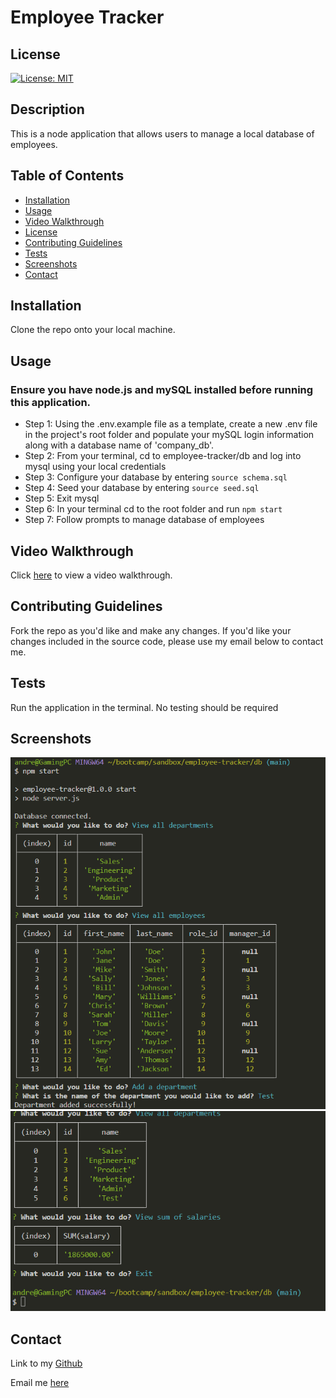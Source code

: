 # Employee Tracker

## License
[![License: MIT](https://img.shields.io/badge/License-MIT-yellow.svg)](https://opensource.org/licenses/MIT)

## Description
This is a node application that allows users to manage a local database of employees.

## Table of Contents
* [Installation](#installation)
* [Usage](#usage)
* [Video Walkthrough](#video-walkthrough)
* [License](#license)
* [Contributing Guidelines](#contributing-guidelines)
* [Tests](#tests)
* [Screenshots](#screenshots)
* [Contact](#contact)

## Installation
Clone the repo onto your local machine.

## Usage
### Ensure you have node.js and mySQL installed before running this application. 
- Step 1: Using the .env.example file as a template, create a new .env file in the project's root folder and populate your mySQL login information along with a database name of 'company_db'.
- Step 2: From your terminal, cd to employee-tracker/db and log into mysql using your local credentials
- Step 3: Configure your database by entering ```source schema.sql```
- Step 4: Seed your database by entering ```source seed.sql```
- Step 5: Exit mysql
- Step 6: In your terminal cd to the root folder and run ```npm start```
- Step 7: Follow prompts to manage database of employees

## Video Walkthrough
Click [here](https://drive.google.com/file/d/1H7VE6iaoCtaG0sVRiaNbJbTi8TCc9m3a/view) to view a video walkthrough.

## Contributing Guidelines
Fork the repo as you'd like and make any changes. If you'd like your changes included in the source code, please use my email below to contact me.

## Tests
Run the application in the terminal. No testing should be required

## Screenshots
![Application preview 1](<assets/Screenshot 2023-12-10 212049.png>)
![Application Preview 2](<assets/Screenshot 2023-12-10 212105.png>)

## Contact
Link to my [Github](https://github.com/AndrewCMonson)

Email me [here](mailto:andrewmonson908@gmail.com)

